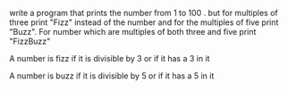 write a program that prints the number from 1 to 100 . but for multiples of three
print "Fizz" instead of the number and for the multiples of five print "Buzz".
For number which are multiples of both three and five print "FizzBuzz"

A number is fizz if it is divisible by 3 or if it has a 3 in it

A number is buzz if it is divisible by 5 or if it has a 5 in it